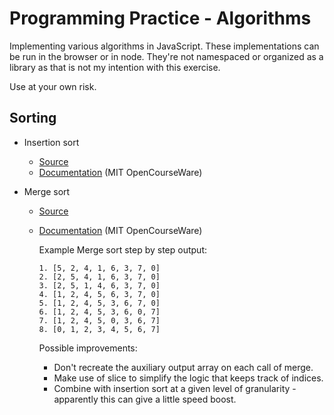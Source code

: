 # Programming Practice - Algorithms
Implementing various algorithms in JavaScript. These implementations can be run in the browser or in node. They're not namespaced or organized as a library as that is not my intention with this exercise.

Use at your own risk.

## Sorting

* Insertion sort
  * [Source](https://github.com/rorsach/algorithms/blob/master/insertion-sort.js)
  * [Documentation](http://ocw.mit.edu/courses/electrical-engineering-and-computer-science/6-006-introduction-to-algorithms-fall-2011/lecture-videos/MIT6_006F11_lec03.pdf) (MIT OpenCourseWare)

* Merge sort
  * [Source](https://github.com/rorsach/algorithms/blob/master/merge-sort.js)
  * [Documentation](http://ocw.mit.edu/courses/electrical-engineering-and-computer-science/6-006-introduction-to-algorithms-fall-2011/lecture-videos/MIT6_006F11_lec03.pdf) (MIT OpenCourseWare)
   
    Example Merge sort step by step output:

		1. [5, 2, 4, 1, 6, 3, 7, 0]
		2. [2, 5, 4, 1, 6, 3, 7, 0]
		3. [2, 5, 1, 4, 6, 3, 7, 0]
		4. [1, 2, 4, 5, 6, 3, 7, 0]
		5. [1, 2, 4, 5, 3, 6, 7, 0]
		6. [1, 2, 4, 5, 3, 6, 0, 7]
		7. [1, 2, 4, 5, 0, 3, 6, 7]
		8. [0, 1, 2, 3, 4, 5, 6, 7]

	 Possible improvements:

	 * Don't recreate the auxiliary output array on each call of merge.
	 * Make use of slice to simplify the logic that keeps track of indices.
	 * Combine with insertion sort at a given level of granularity - apparently this can give a little speed boost.
